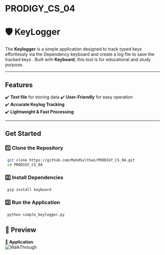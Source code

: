 # PRODIGY_CS_04
 
 # 🛡️ KeyLogger
 
 The **Keylogger** is a simple application designed to track typed keys effortlessly via  the Dependency keyboard and create a log file to save the tracked keys
 . Built with **Keyboard**, this tool is for educational and study purpose.
 
 ---
 
 ##  Features
 ✔️ **Text file** for storing data
 ✔️ **User-Friendly** for easy operation  
 ✔️ **Accurate Keylog Tracking**   
 ✔️ **Lightweight & Fast Processing**  
 
 ---
 
 ##  Get Started
 ### 1️⃣ Clone the Repository  
 ```sh
  git clone https://github.com/MuhdSulthan/PRODIGY_CS_04.git
  cd PRODIGY_CS_04
 ```
 ### 2️⃣ Install Dependencies  
 ```sh
  pip install keyboard
 ```
 ### 3️⃣ Run the Application  
 ```sh
  python simple_keylogger.py
 ```
 ## 📸 Preview
 🔹 **Application**  
 ![WalkThrough](ssSL)
